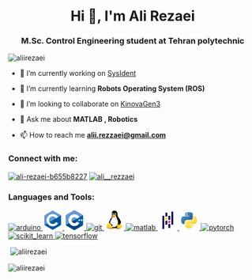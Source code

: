 <h1 align="center">Hi 👋, I'm Ali Rezaei</h1>
<h3 align="center">M.Sc. Control Engineering student at Tehran polytechnic</h3>

<p align="left"> <img src="https://komarev.com/ghpvc/?username=aliirezaei&label=Profile%20views&color=0e75b6&style=flat" alt="aliirezaei" /> </p>

- 🔭 I’m currently working on [SysIdent](https://github.com/AliiRezaei/SysIdent)

- 🌱 I’m currently learning **Robots Operating System (ROS)**

- 👯 I’m looking to collaborate on [KinovaGen3](https://github.com/AliiRezaei/KinovaGen3)

- 💬 Ask me about **MATLAB , Robotics**

- 📫 How to reach me **alii.rezzaei@gmail.com**

<h3 align="left">Connect with me:</h3>
<p align="left">
<a href="https://linkedin.com/in/ali-rezaei-b655b8227" target="blank"><img align="center" src="https://raw.githubusercontent.com/rahuldkjain/github-profile-readme-generator/master/src/images/icons/Social/linked-in-alt.svg" alt="ali-rezaei-b655b8227" height="30" width="40" /></a>
<a href="https://instagram.com/ali__rezzaei" target="blank"><img align="center" src="https://raw.githubusercontent.com/rahuldkjain/github-profile-readme-generator/master/src/images/icons/Social/instagram.svg" alt="ali__rezzaei" height="30" width="40" /></a>
</p>

<h3 align="left">Languages and Tools:</h3>
<p align="left"> <a href="https://www.arduino.cc/" target="_blank" rel="noreferrer"> <img src="https://cdn.worldvectorlogo.com/logos/arduino-1.svg" alt="arduino" width="40" height="40"/> </a> <a href="https://www.cprogramming.com/" target="_blank" rel="noreferrer"> <img src="https://raw.githubusercontent.com/devicons/devicon/master/icons/c/c-original.svg" alt="c" width="40" height="40"/> </a> <a href="https://www.w3schools.com/cpp/" target="_blank" rel="noreferrer"> <img src="https://raw.githubusercontent.com/devicons/devicon/master/icons/cplusplus/cplusplus-original.svg" alt="cplusplus" width="40" height="40"/> </a> <a href="https://git-scm.com/" target="_blank" rel="noreferrer"> <img src="https://www.vectorlogo.zone/logos/git-scm/git-scm-icon.svg" alt="git" width="40" height="40"/> </a> <a href="https://www.linux.org/" target="_blank" rel="noreferrer"> <img src="https://raw.githubusercontent.com/devicons/devicon/master/icons/linux/linux-original.svg" alt="linux" width="40" height="40"/> </a> <a href="https://www.mathworks.com/" target="_blank" rel="noreferrer"> <img src="https://upload.wikimedia.org/wikipedia/commons/2/21/Matlab_Logo.png" alt="matlab" width="40" height="40"/> </a> <a href="https://pandas.pydata.org/" target="_blank" rel="noreferrer"> <img src="https://raw.githubusercontent.com/devicons/devicon/2ae2a900d2f041da66e950e4d48052658d850630/icons/pandas/pandas-original.svg" alt="pandas" width="40" height="40"/> </a> <a href="https://www.python.org" target="_blank" rel="noreferrer"> <img src="https://raw.githubusercontent.com/devicons/devicon/master/icons/python/python-original.svg" alt="python" width="40" height="40"/> </a> <a href="https://pytorch.org/" target="_blank" rel="noreferrer"> <img src="https://www.vectorlogo.zone/logos/pytorch/pytorch-icon.svg" alt="pytorch" width="40" height="40"/> </a> <a href="https://scikit-learn.org/" target="_blank" rel="noreferrer"> <img src="https://upload.wikimedia.org/wikipedia/commons/0/05/Scikit_learn_logo_small.svg" alt="scikit_learn" width="40" height="40"/> </a> <a href="https://www.tensorflow.org" target="_blank" rel="noreferrer"> <img src="https://www.vectorlogo.zone/logos/tensorflow/tensorflow-icon.svg" alt="tensorflow" width="40" height="40"/> </a> </p>



<p>&nbsp;<img align="center" src="https://github-readme-stats.vercel.app/api?username=aliirezaei&show_icons=true&locale=en" alt="aliirezaei" /></p>

<p><img align="center" src="https://github-readme-streak-stats.herokuapp.com/?user=aliirezaei&" alt="aliirezaei" /></p>
